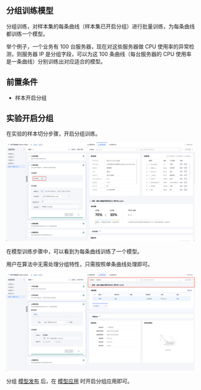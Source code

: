 分组训练模型
----
分组训练，对样本集的每条曲线（样本集已开启分组）进行批量训练，为每条曲线都训练一个模型。

举个例子，一个业务有 100 台服务器，现在对这些服务器做 CPU 使用率的异常检测，则服务器 IP 是分组字段，可以为这 100 条曲线（每台服务器的 CPU 使用率是一条曲线）分别训练出对应适合的模型。

## 前置条件
- 样本开启分组

## 实验开启分组
在实验的样本切分步骤，开启分组训练。

![-w1919](media/16385153585800.jpg)

在模型训练步骤中，可以看到为每条曲线训练了一个模型。

用户在算法中无需处理分组特性，只需按照单条曲线处理即可。

![-w1917](media/16385163532597.jpg)

分组 [模型发布](../release.md) 后，在 [模型应用](../serving/serving.md) 时开启分组应用即可。
